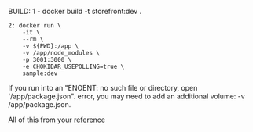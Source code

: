 BUILD:
1 - docker build -t storefront:dev .
```
2: docker run \
    -it \
    --rm \
    -v ${PWD}:/app \
    -v /app/node_modules \
    -p 3001:3000 \
    -e CHOKIDAR_USEPOLLING=true \
    sample:dev
```
If you run into an "ENOENT: no such file or directory, open '/app/package.json". error,
you may need to add an additional volume: -v /app/package.json.

All of this from your [reference](https://mherman.org/blog/dockerizing-a-react-app/)

